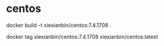 # centos

docker build -t xiexianbin/centos:7.4.1708 .

docker tag xiexianbin/centos:7.4.1708 xiexianbin/centos:latest
